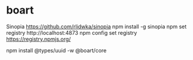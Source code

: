# boart

Sinopia
https://github.com/rlidwka/sinopia
npm install -g sinopia
npm set registry http://localhost:4873
npm config set registry https://registry.npmjs.org/


npm install @types/uuid  -w @boart/core

